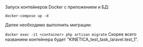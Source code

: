 Запуск контейнеров Docker с приложением и БД:

`docker-compose up -d`

Далее необходимо выполнить миграции:

`docker exec -it <container> php artisan migrate` 
Скорее всего названием контейнера будет "KINETICA_test_task_laravel.test_1".

